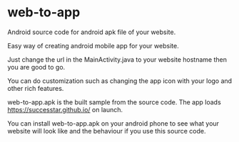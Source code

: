 # web-to-app

Android source code for android apk file of your website.

Easy way of creating android mobile app for your website.

Just change the url in the  MainActivity.java to your website hostname  then you  are  good to go. 

You can do customization such  as changing the app icon with your logo and other rich features.

web-to-app.apk is the built sample from the source code. The app loads https://successtar.github.io/ on launch.

You can install web-to-app.apk on your android phone to see what your website will look like and the behaviour if you use this source code.
